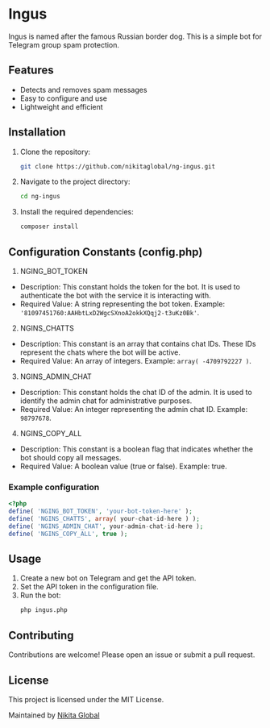 # Ingus

Ingus is named after the famous Russian border dog. This is a simple bot for Telegram group spam protection.

## Features

- Detects and removes spam messages
- Easy to configure and use
- Lightweight and efficient

## Installation

1. Clone the repository:
    ```bash
    git clone https://github.com/nikitaglobal/ng-ingus.git
    ```
2. Navigate to the project directory:
    ```bash
    cd ng-ingus
    ```
3. Install the required dependencies:
    ```bash
    composer install
    ```

## Configuration Constants (config.php)
1. NGING_BOT_TOKEN
- Description: This constant holds the token for the bot. It is used to authenticate the bot with the service it is interacting with.
- Required Value: A string representing the bot token. Example: `'81097451760:AAHbtLxD2WgcSXnoA2okkXQqj2-t3uKz0Bk'`.
2. NGINS_CHATTS
- Description: This constant is an array that contains chat IDs. These IDs represent the chats where the bot will be active.
- Required Value: An array of integers. Example: `array( -4709792227 )`.
3. NGINS_ADMIN_CHAT
- Description: This constant holds the chat ID of the admin. It is used to identify the admin chat for administrative purposes.
- Required Value: An integer representing the admin chat ID. Example: `98797678`.
4. NGINS_COPY_ALL
- Description: This constant is a boolean flag that indicates whether the bot should copy all messages.
- Required Value: A boolean value (true or false). Example: true.

### Example configuration
```php
<?php
define( 'NGING_BOT_TOKEN', 'your-bot-token-here' );
define( 'NGINS_CHATTS', array( your-chat-id-here ) );
define( 'NGINS_ADMIN_CHAT', your-admin-chat-id-here );
define( 'NGINS_COPY_ALL', true );
```
## Usage

1. Create a new bot on Telegram and get the API token.
2. Set the API token in the configuration file.
3. Run the bot:
    ```bash
    php ingus.php
    ```

## Contributing

Contributions are welcome! Please open an issue or submit a pull request.

## License

This project is licensed under the MIT License.

Maintained by [Nikita Global](https://nikita.global)